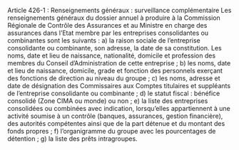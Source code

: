 Article 426-1 : Renseignements généraux : surveillance complémentaire
Les renseignements généraux du dossier annuel à produire à la Commission Régionale de Contrôle des Assurances et au Ministre en charge des assurances dans l’Etat membre par les entreprises consolidantes ou combinantes sont les suivants :
a) la raison sociale de l’entreprise consolidante ou combinante, son adresse, la date de sa constitution. Les noms, date et lieu de naissance, nationalité, domicile et profession des membres du Conseil d’Administration de cette entreprise ;
b) les noms, date et lieu de naissance, domicile, grade et fonction des personnels exerçant des fonctions de direction au niveau du groupe ;
c) les noms, adresse et date de désignation des Commissaires aux Comptes titulaires et suppléants de l’entreprise consolidante ou combinante ;
d) le statut fiscal : bénéfice consolidé (Zone CIMA ou monde) ou non ;
e) la liste des entreprises consolidées ou combinées avec indication, lorsqu’elles appartiennent à une activité soumise à un contrôle (banques, assurances, gestion financière), des autorités compétentes ainsi que de la part détenue et du montant des fonds propres ;
f) l’organigramme du groupe avec les pourcentages de détention ;
g) la liste des prêts intragroupes.